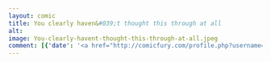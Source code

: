 ```yaml
---
layout: comic
title: You clearly haven&#039;t thought this through at all
alt: 
image: You-clearly-havent-thought-this-through-at-all.jpeg
comment: [{'date': '<a href="http://comicfury.com/profile.php?username=tecco_dsilva" title="tecco_dsilva">tecco_dsilva</a>', 'username': 'tecco_dsilva', 'comment': 'I guess I forgot to post any comics for a week?  Or draw them.  I know I have some more laying around, but I don&#039;t know where they are...'}]
---
```

